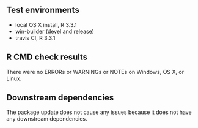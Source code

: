 ## Test environments
* local OS X install, R 3.3.1
* win-builder (devel and release)
* travis CI, R 3.3.1

## R CMD check results
There were no ERRORs or WARNINGs or NOTEs on Windows, OS X, or Linux. 

## Downstream dependencies
The package update does not cause any issues because it does not have any downstream dependencies. 


